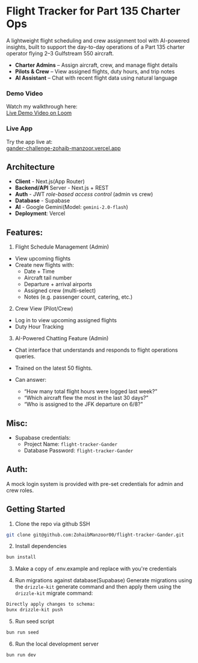 # Flight Tracker for Part 135 Charter Ops

A lightweight flight scheduling and crew assignment tool with AI-powered insights, built to support the day-to-day operations of a Part 135 charter operator flying 2–3 Gulfstream 550 aircraft.

- **Charter Admins** – Assign aircraft, crew, and manage flight details  
- **Pilots & Crew** – View assigned flights, duty hours, and trip notes
- **AI Assistant** – Chat with recent flight data using natural language

### Demo Video  
Watch my walkthrough here:  
[Live Demo Video on Loom](https://www.loom.com/share/97b921eef9ed4f7ca6606162cc9c07f3?sid=6daa8348-5182-4bdd-85d3-32d79356b793)

### Live App  
Try the app live at:  
[gander-challenge-zohaib-manzoor.vercel.app](https://gander-challenge-zohaib-manzoor.vercel.app)


## Architecture

- **Client** - Next.js(App Router)
- **Backend/API** Server - Next.js + REST
- **Auth** - JWT *role-based access control* (admin vs crew)
- **Database** - Supabase
- **AI** - Google Gemini(Model: `gemini-2.0-flash`)
- **Deployment**: Vercel

## Features: 
1. Flight Schedule Management (Admin)
- View upcoming flights
- Create new flights with:
    - Date + Time
    - Aircraft tail number
    - Departure + arrival airports
    - Assigned crew (multi-select)
    - Notes (e.g. passenger count, catering, etc.)

2. Crew View (Pilot/Crew)
- Log in to view upcoming assigned flights
- Duty Hour Tracking

3. AI-Powered Chatting Feature (Admin)
- Chat interface that understands and responds to flight operations queries.
- Trained on the latest 50 flights.

- Can answer:
    - “How many total flight hours were logged last week?”
    - “Which aircraft flew the most in the last 30 days?”
    - “Who is assigned to the JFK departure on 6/8?"

## Misc: 
- Supabase credentials: 
    - Project Name: `flight-tracker-Gander` 
    - Database Password: `flight-tracker-Gander`

## Auth: 
A mock login system is provided with pre-set credentials for admin and crew roles. 

## Getting Started
1. Clone the repo via github SSH

```bash
git clone git@github.com:ZohaibManzoor00/flight-tracker-Gander.git
```

2. Install dependencies
```bash
bun install
```

3. Make a copy of .env.example and replace with you're credentials

4. Run migrations against database(Supabase)
Generate migrations using the `drizzle-kit` generate command and then apply them using the `drizzle-kit` migrate command:
```bash
Directly apply changes to schema:
bunx drizzle-kit push
```

5. Run seed script
```bash
bun run seed   
```

6. Run the local development server
```bash
bun run dev
```
